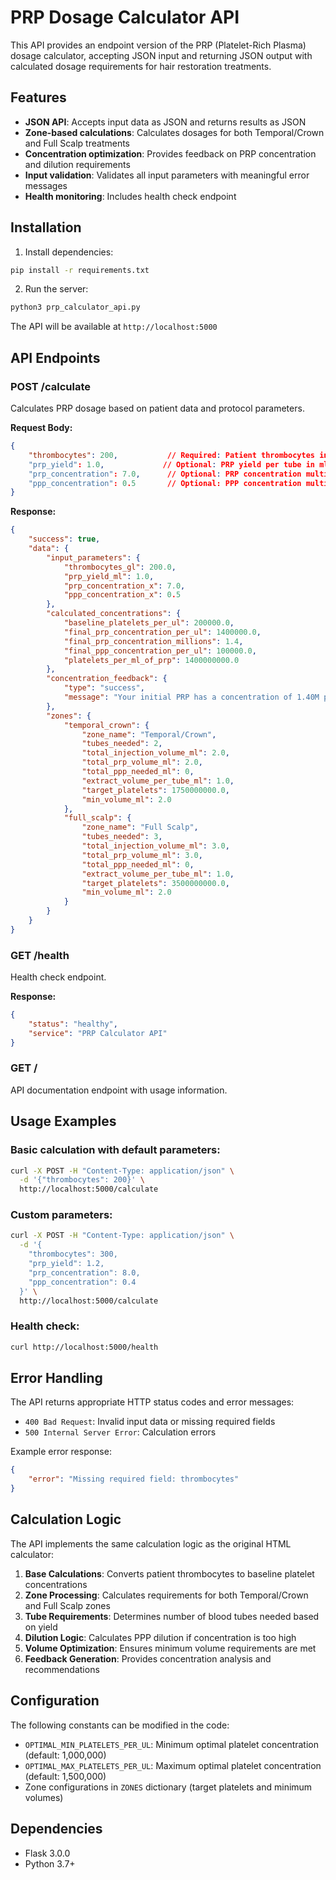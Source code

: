# PRP Dosage Calculator API

This API provides an endpoint version of the PRP (Platelet-Rich Plasma) dosage calculator, accepting JSON input and returning JSON output with calculated dosage requirements for hair restoration treatments.

## Features

- **JSON API**: Accepts input data as JSON and returns results as JSON
- **Zone-based calculations**: Calculates dosages for both Temporal/Crown and Full Scalp treatments
- **Concentration optimization**: Provides feedback on PRP concentration and dilution requirements
- **Input validation**: Validates all input parameters with meaningful error messages
- **Health monitoring**: Includes health check endpoint

## Installation

1. Install dependencies:
```bash
pip install -r requirements.txt
```

2. Run the server:
```bash
python3 prp_calculator_api.py
```

The API will be available at `http://localhost:5000`

## API Endpoints

### POST /calculate

Calculates PRP dosage based on patient data and protocol parameters.

**Request Body:**
```json
{
    "thrombocytes": 200,           // Required: Patient thrombocytes in G/L
    "prp_yield": 1.0,             // Optional: PRP yield per tube in ml (default: 1.0)
    "prp_concentration": 7.0,      // Optional: PRP concentration multiplier (default: 7.0)
    "ppp_concentration": 0.5       // Optional: PPP concentration multiplier (default: 0.5)
}
```

**Response:**
```json
{
    "success": true,
    "data": {
        "input_parameters": {
            "thrombocytes_gl": 200.0,
            "prp_yield_ml": 1.0,
            "prp_concentration_x": 7.0,
            "ppp_concentration_x": 0.5
        },
        "calculated_concentrations": {
            "baseline_platelets_per_ul": 200000.0,
            "final_prp_concentration_per_ul": 1400000.0,
            "final_prp_concentration_millions": 1.4,
            "final_ppp_concentration_per_ul": 100000.0,
            "platelets_per_ml_of_prp": 1400000000.0
        },
        "concentration_feedback": {
            "type": "success",
            "message": "Your initial PRP has a concentration of 1.40M platelets/µL. This is within the optimal therapeutic window. Excellent!"
        },
        "zones": {
            "temporal_crown": {
                "zone_name": "Temporal/Crown",
                "tubes_needed": 2,
                "total_injection_volume_ml": 2.0,
                "total_prp_volume_ml": 2.0,
                "total_ppp_needed_ml": 0,
                "extract_volume_per_tube_ml": 1.0,
                "target_platelets": 1750000000.0,
                "min_volume_ml": 2.0
            },
            "full_scalp": {
                "zone_name": "Full Scalp",
                "tubes_needed": 3,
                "total_injection_volume_ml": 3.0,
                "total_prp_volume_ml": 3.0,
                "total_ppp_needed_ml": 0,
                "extract_volume_per_tube_ml": 1.0,
                "target_platelets": 3500000000.0,
                "min_volume_ml": 2.0
            }
        }
    }
}
```

### GET /health

Health check endpoint.

**Response:**
```json
{
    "status": "healthy",
    "service": "PRP Calculator API"
}
```

### GET /

API documentation endpoint with usage information.

## Usage Examples

### Basic calculation with default parameters:
```bash
curl -X POST -H "Content-Type: application/json" \
  -d '{"thrombocytes": 200}' \
  http://localhost:5000/calculate
```

### Custom parameters:
```bash
curl -X POST -H "Content-Type: application/json" \
  -d '{
    "thrombocytes": 300,
    "prp_yield": 1.2,
    "prp_concentration": 8.0,
    "ppp_concentration": 0.4
  }' \
  http://localhost:5000/calculate
```

### Health check:
```bash
curl http://localhost:5000/health
```

## Error Handling

The API returns appropriate HTTP status codes and error messages:

- `400 Bad Request`: Invalid input data or missing required fields
- `500 Internal Server Error`: Calculation errors

Example error response:
```json
{
    "error": "Missing required field: thrombocytes"
}
```

## Calculation Logic

The API implements the same calculation logic as the original HTML calculator:

1. **Base Calculations**: Converts patient thrombocytes to baseline platelet concentrations
2. **Zone Processing**: Calculates requirements for both Temporal/Crown and Full Scalp zones
3. **Tube Requirements**: Determines number of blood tubes needed based on yield
4. **Dilution Logic**: Calculates PPP dilution if concentration is too high
5. **Volume Optimization**: Ensures minimum volume requirements are met
6. **Feedback Generation**: Provides concentration analysis and recommendations

## Configuration

The following constants can be modified in the code:

- `OPTIMAL_MIN_PLATELETS_PER_UL`: Minimum optimal platelet concentration (default: 1,000,000)
- `OPTIMAL_MAX_PLATELETS_PER_UL`: Maximum optimal platelet concentration (default: 1,500,000)
- Zone configurations in `ZONES` dictionary (target platelets and minimum volumes)

## Dependencies

- Flask 3.0.0
- Python 3.7+